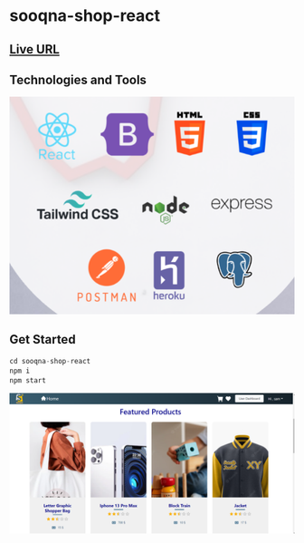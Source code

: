 # sooqna-shop-react

## [Live URL](https://sooqna-shop-react.vercel.app/)

## Technologies and Tools

![](./technologies.png)


## Get Started 

```js
cd sooqna-shop-react
npm i
npm start
```

![](./homePage.png)